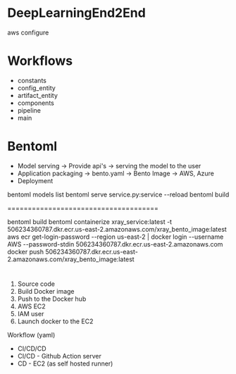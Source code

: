 # DeepLearningEnd2End

aws configure


# Workflows

- constants
- config_entity
- artifact_entity
- components
- pipeline
- main

# Bentoml
- Model serving  -> Provide api's -> serving the model to the user
- Application packaging  -> bento.yaml -> Bento Image -> AWS, Azure
- Deployment


bentoml models list
bentoml serve service.py:service --reload
bentoml build

=====================================

bentoml build
bentoml containerize xray_service:latest -t 506234360787.dkr.ecr.us-east-2.amazonaws.com/xray_bento_image:latest
aws ecr get-login-password --region us-east-2 | docker login --username AWS --password-stdin 506234360787.dkr.ecr.us-east-2.amazonaws.com
docker push 506234360787.dkr.ecr.us-east-2.amazonaws.com/xray_bento_image:latest

# ######################################################################

1. Source code
2. Build Docker image
3. Push to the Docker hub
4. AWS EC2
5. IAM user
6. Launch docker to the EC2

Workflow (yaml)
- CI/CD/CD
- CI/CD - Github Action server
- CD - EC2 (as self hosted runner)
